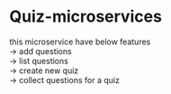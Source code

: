 # Quiz-microservices 

this microservice have below features <br>
-> add questions <br>
-> list questions <br>
-> create new quiz <br>
-> collect questions for a quiz <br> 
 
